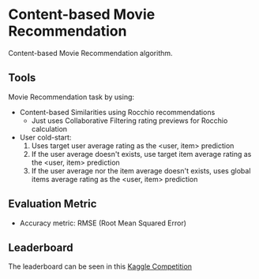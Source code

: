# Content-based Movie Recommendation

Content-based Movie Recommendation algorithm.

## Tools

Movie Recommendation task by using:

- Content-based Similarities using Rocchio recommendations
  - Just uses Collaborative Filtering rating previews for Rocchio calculation
- User cold-start:
  1. Uses target user average rating as the <user, item> prediction
  2. If the user average doesn't exists, use target item average rating as the <user, item> prediction
  3. If the user average nor the item average doesn't exists, uses global items average rating as the <user, item> prediction
  
## Evaluation Metric
  
- Accuracy metric: RMSE (Root Mean Squared Error)

## Leaderboard

The leaderboard can be seen in this [Kaggle Competition](https://www.kaggle.com/c/recsys-20191-cbmr/leaderboard)
